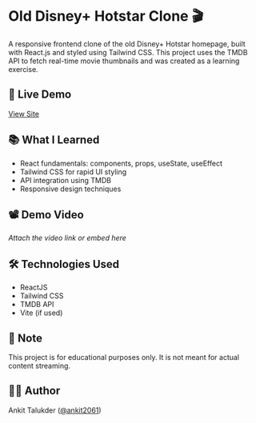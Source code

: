 # Old Disney+ Hotstar Clone 🎬

A responsive frontend clone of the old Disney+ Hotstar homepage, built with React.js and styled using Tailwind CSS. This project uses the TMDB API to fetch real-time movie thumbnails and was created as a learning exercise.

## 🚀 Live Demo
[View Site](https://old-hotstar-clone-zadubaba.vercel.app)

## 📚 What I Learned
- React fundamentals: components, props, useState, useEffect
- Tailwind CSS for rapid UI styling
- API integration using TMDB
- Responsive design techniques

## 📽️ Demo Video
_Attach the video link or embed here_

## 🛠️ Technologies Used
- ReactJS
- Tailwind CSS
- TMDB API
- Vite (if used)

## 📌 Note
This project is for educational purposes only. It is not meant for actual content streaming.

## 👨‍💻 Author
Ankit Talukder ([@ankit2061](https://github.com/ankit2061))
